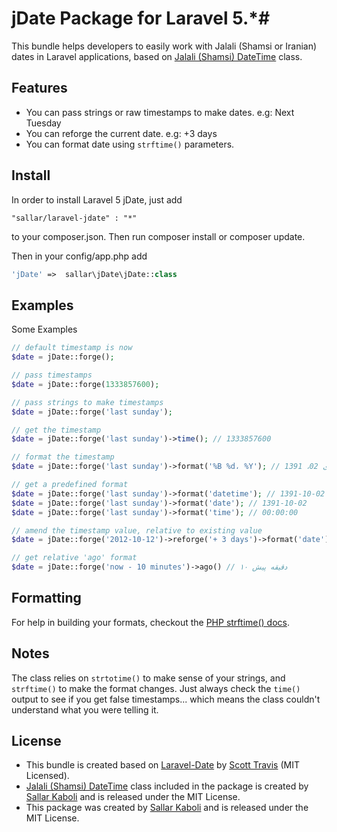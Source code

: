 # jDate Package for Laravel 5.*#

This bundle helps developers to easily work with Jalali (Shamsi or Iranian) dates in Laravel applications, based on [Jalali (Shamsi) DateTime](https://github.com/sallar/jDateTime) class.

## Features ##
- You can pass strings or raw timestamps to make dates. e.g: Next Tuesday
- You can reforge the current date. e.g: +3 days
- You can format date using `strftime()` parameters.

## Install ##

In order to install Laravel 5 jDate, just add 
```
"sallar/laravel-jdate" : "*"
```  
to your composer.json. Then run composer install or composer update.

Then in your config/app.php add
```php
'jDate' =>  sallar\jDate\jDate::class
```

## Examples ##

Some Examples

```php
// default timestamp is now
$date = jDate::forge();

// pass timestamps
$date = jDate::forge(1333857600);

// pass strings to make timestamps
$date = jDate::forge('last sunday');

// get the timestamp
$date = jDate::forge('last sunday')->time(); // 1333857600

// format the timestamp
$date = jDate::forge('last sunday')->format('%B %d، %Y'); // دی 02، 1391

// get a predefined format
$date = jDate::forge('last sunday')->format('datetime'); // 1391-10-02 00:00:00
$date = jDate::forge('last sunday')->format('date'); // 1391-10-02
$date = jDate::forge('last sunday')->format('time'); // 00:00:00

// amend the timestamp value, relative to existing value
$date = jDate::forge('2012-10-12')->reforge('+ 3 days')->format('date'); // 1391-07-24

// get relative 'ago' format
$date = jDate::forge('now - 10 minutes')->ago() // ۱۰ دقیقه پیش
```


## Formatting ##

For help in building your formats, checkout the [PHP strftime() docs](http://php.net/manual/en/function.strftime.php).

## Notes ##

The class relies on ``strtotime()`` to make sense of your strings, and ``strftime()`` to make the format changes.  Just always check the ``time()`` output to see if you get false timestamps... which means the class couldn't understand what you were telling it.

## License ##
- This bundle is created based on [Laravel-Date](https://github.com/swt83/laravel-date) by [Scott Travis](https://github.com/swt83) (MIT Licensed).  
- [Jalali (Shamsi) DateTime](https://github.com/sallar/jDateTime) class included in the package is created by [Sallar Kaboli](http://sallar.me) and is released under the MIT License. 
- This package was created by [Sallar Kaboli](http://sallar.me) and is released under the MIT License.